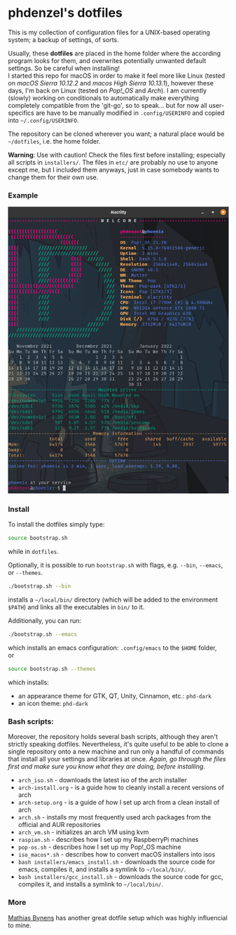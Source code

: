 # phdenzel's dotfiles

This is my collection of configuration files for a UNIX-based operating system; a backup of settings, of sorts.

Usually, these **dotfiles** are placed in the home folder where the according program looks for them, and overwrites potentially unwanted default settings. So be careful when installing!  
I started this repo for macOS in order to make it feel more like Linux (tested on *macOS Sierra 10.12.2* and *macos High Sierra 10.13.1*), however these days, I'm back on Linux (tested on *Pop!_OS* and *Arch*). I am currently (slowly) working on conditionals to automatically make everything completely compatible from the 'git-go', so to speak... but for now all user-specifics are have to be manually modified in `.config/USERINFO` and copied into `~/.config/USERINFO`.

The repository can be cloned wherever you want; a natural place would be `~/dotfiles`, i.e. the home folder.

**Warning**: Use with caution! Check the files first before installing; especially all scripts in `installers/`.
The files in `etc/` are probably no use to anyone except me, but I included them anyways, just in case somebody wants to change them for their own use.

### Example
![Screenshot of my shell prompt](imgs/screenshot.png)
  
### Install

To install the dotfiles simply type:

```bash
source bootstrap.sh
```
while in `dotfiles`.

Optionally, it is possible to run `bootstrap.sh` with flags, e.g. `--bin`, `--emacs`, or `--themes`.

```bash
./bootstrap.sh --bin
```
installs a `~/local/bin/` directory (which will be added to the environment `$PATH`) and links all the executables
in `bin/` to it.

Additionally, you can run:

```bash
./bootstrap.sh --emacs
```

which installs an emacs configuration: `.config/emacs` to the `$HOME` folder,   
or

```bash
source bootstrap.sh --themes
```

which installs:

* an appearance theme for GTK, QT, Unity, Cinnamon, etc.: `phd-dark`
* an icon theme: `phd-dark`


### Bash scripts:
Moreover, the repository holds several bash scripts, although they aren't strictly speaking dotfiles. Nevertheless, it's quite useful to be able to clone a single repository onto a new machine and run only a handful of commands that install all your settings and libraries at once.
*Again, go through the files first and make sure you know what they are doing, before installing*.

* `arch_iso.sh` - downloads the latest iso of the arch installer
* `arch-install.org` - is a guide how to cleanly install a recent versions of arch
* `arch-setup.org` - is a guide of how I set up arch from a clean install of arch
* `arch.sh` - installs my most frequently used arch packages from the official and AUR repositories
* `arch_vm.sh` - initializes an arch VM using kvm
* `raspian.sh` - describes how I set up my RaspberryPi machines
* `pop-os.sh` - describes how I set up my Pop!_OS machine
* `iso_macos*.sh` - describes how to convert macOS installers into isos
* `bash installers/emacs_install.sh` - downloads the source code for emacs, compiles it, and installs a symlink to `~/local/bin/`.
* `bash installers/gcc_install.sh` - downloads the source code for gcc, compiles it, and installs a symlink to `~/local/bin/`.

### More
[Mathias Bynens](https://github.com/mathiasbynens/dotfiles) has another great dotfile setup which was highly influencial to mine.
